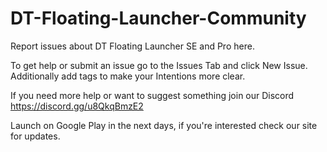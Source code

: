# DT-Floating-Launcher-Community
Report issues about DT Floating Launcher SE and Pro here.

To get help or submit an issue go to the Issues Tab and click New Issue.
Additionally add tags to make your Intentions more clear.

If you need more help or want to suggest something join our Discord https://discord.gg/u8QkqBmzE2

Launch on Google Play in the next days, if you're interested check our site for updates.
